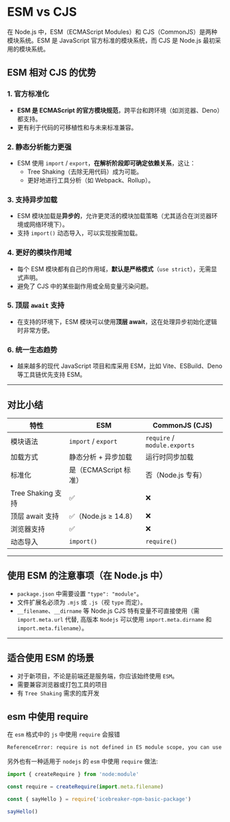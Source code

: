 # ESM vs CJS

在 Node.js 中，ESM（ECMAScript Modules）和 CJS（CommonJS）是两种模块系统。ESM 是 JavaScript 官方标准的模块系统，而 CJS 是 Node.js 最初采用的模块系统。

## ESM 相对 CJS 的优势

### 1. **官方标准化**

- **ESM 是 ECMAScript 的官方模块规范**，跨平台和跨环境（如浏览器、Deno）都支持。
- 更有利于代码的可移植性和与未来标准兼容。

### 2. **静态分析能力更强**

- ESM 使用 `import` / `export`，**在解析阶段即可确定依赖关系**，这让：
  - Tree Shaking（去除无用代码）成为可能。
  - 更好地进行工具分析（如 Webpack、Rollup）。

### 3. **支持异步加载**

- ESM 模块加载是**异步的**，允许更灵活的模块加载策略（尤其适合在浏览器环境或网络环境下）。
- 支持 `import()` 动态导入，可以实现按需加载。

### 4. **更好的模块作用域**

- 每个 ESM 模块都有自己的作用域，**默认是严格模式**（`use strict`），无需显式声明。
- 避免了 CJS 中的某些副作用或全局变量污染问题。

### 5. **顶层 `await` 支持**

- 在支持的环境下，ESM 模块可以使用**顶层 await**，这在处理异步初始化逻辑时非常方便。

### 6. **统一生态趋势**

- 越来越多的现代 JavaScript 项目和库采用 ESM，比如 Vite、ESBuild、Deno 等工具链优先支持 ESM。

---

## 对比小结

| 特性              | ESM                   | CommonJS (CJS)               |
| ----------------- | --------------------- | ---------------------------- |
| 模块语法          | `import` / `export`   | `require` / `module.exports` |
| 加载方式          | 静态分析 + 异步加载   | 运行时同步加载               |
| 标准化            | 是（ECMAScript 标准） | 否（Node.js 专有）           |
| Tree Shaking 支持 | ✅                    | ❌                           |
| 顶层 await 支持   | ✅（Node.js ≥ 14.8）  | ❌                           |
| 浏览器支持        | ✅                    | ❌                           |
| 动态导入          | `import()`            | `require()`                  |

---

## 使用 ESM 的注意事项（在 Node.js 中）

- `package.json` 中需要设置 `"type": "module"`。
- 文件扩展名必须为 `.mjs` 或 `.js`（视 `type` 而定）。
- `__filename`、`__dirname` 等 Node.js CJS 特有变量不可直接使用（需 `import.meta.url` 代替, 高版本 `Nodejs` 可以使用 `import.meta.dirname` 和 `import.meta.filename`）。

---

## 适合使用 ESM 的场景

- 对于新项目，不论是前端还是服务端，你应该始终使用 `ESM`。
- 需要兼容浏览器或打包工具的项目
- 有 `Tree Shaking` 需求的库开发

## esm 中使用 require

在 `esm` 格式中的 `js` 中使用 `require` 会报错

```sh
ReferenceError: require is not defined in ES module scope, you can use import instead
```

另外也有一种适用于 `nodejs` 的 `esm` 中使用 `require` 做法:

```js
import { createRequire } from 'node:module'

const require = createRequire(import.meta.filename)

const { sayHello } = require('icebreaker-npm-basic-package')

sayHello()
```
